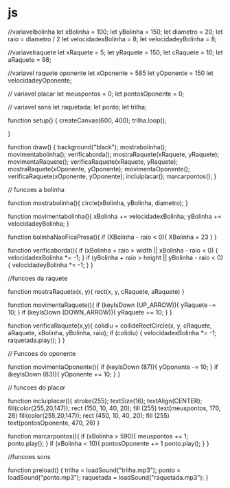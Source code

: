 # js
//variavelbolinha
let xBolinha = 100;
let yBolinha = 150;
let diametro = 20;
let raio = diametro / 2
let velocidadexBolinha = 8;
let velocidadeyBolinha = 8;

//variavelraquete
let xRaquete = 5;
let yRaquete = 150;
let cRaquete = 10;
let aRaquete = 98;

//variavel raquete oponente
let xOponente = 585
let yOponente = 150
let velocidadeyOponente;

// variavel placar
let meuspontos = 0;
let pontosOponente = 0; 

// variavel sons
let raquetada;
let ponto;
let trilha;
 
function setup() {
  createCanvas(600, 400);
  trilha.loop();
  
}
  


function draw() {
  background("black");
  mostrabolinha();
  movimentabolinha();
  verificaborda();
  mostraRaquete(xRaquete, yRaquete);
  movimentaRaquete();
  verificaRaquete(xRaquete, yRaquete);
  mostraRaquete(xOponente, yOponente);
  movimentaOponente(); 
  verificaRaquete(xOponente, yOponente);
  incluiplacar();
  marcarpontos();
}
  
 
// funcoes a bolinha 

function mostrabolinha(){
  circle(xBolinha, yBolinha, diametro);
}

function movimentabolinha(){
  xBolinha += velocidadexBolinha;
  yBolinha += velocidadeyBolinha;
}

function bolinhaNaoFicaPresa(){
    if (XBolinha - raio < 0){
    XBolinha = 23
    }
}

function verificaborda(){
  if (xBolinha + raio > width || xBolinha - raio < 0) {
    velocidadexBolinha *= -1;
 }
  if (yBolinha + raio > height || yBolinha - raio < 0) {
    velocidadeyBolinha *= -1;
  }
}

//funcoes da raquete

function mostraRaquete(x, y){
  rect(x, y, cRaquete, aRaquete)
}

function movimentaRaquete(){
  if (keyIsDown (UP_ARROW)){
    yRaquete -= 10;
  }
  if (keyIsDown (DOWN_ARROW)){
    yRaquete += 10;
  }
}

function verificaRaquete(x,y){
  colidiu = collideRectCircle(x, y, cRaquete, aRaquete, xBolinha, yBolinha, raio);
    if (colidiu) {
        velocidadexBolinha *= -1;
      raquetada.play();
    }
}


// Funcoes do oponente 

function movimentaOponente(){
  if (keyIsDown (87)){
    yOponente -= 10;
  } 
  if (keyIsDown (83)){
    yOponente += 10;
  }
}
 
// funcoes do placar 

function incluiplacar(){
  stroke(255);
  textSize(16);
  textAlign(CENTER);
  fill(color(255,20,147));
  rect (150, 10, 40, 20);
  fill (255)
  text(meuspontos, 170, 26)
  fill(color(255,20,147));
  rect (450, 10, 40, 20);
  fill (255)
  text(pontosOponente, 470, 26)
}

function marcarpontos(){
if (xBolinha > 590){ 
  meuspontos += 1;
  ponto.play();
}
  if (xBolinha < 10){
    pontosOponente += 1
    ponto.play();
  }
}

//funcoes sons 

function preload() {
    trilha = loadSound("trilha.mp3");
    ponto = loadSound("ponto.mp3");
    raquetada = loadSound("raquetada.mp3");
}

